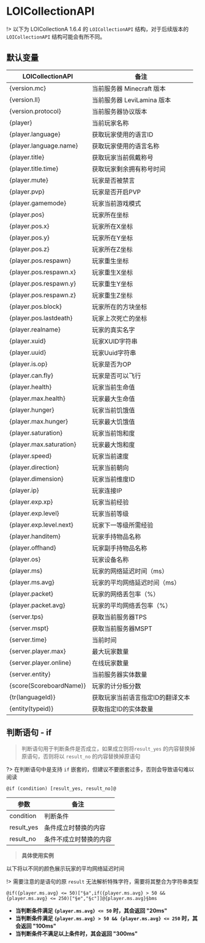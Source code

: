 # LOICollectionAPI
!> 以下为 LOICollectionA 1.6.4 的 `LOICollectionAPI` 结构，对于后续版本的 `LOICollectionAPI` 结构可能会有所不同。

## 默认变量
| LOICollectionAPI | 备注 |
| --- | --- |
{version.mc} | 当前服务器 Minecraft 版本
{version.ll} | 当前服务器 LeviLamina 版本
{version.protocol} | 当前服务器协议版本
{player} | 当前玩家名称
{player.language} | 获取玩家使用的语言ID
{player.language.name} | 获取玩家使用的语言名称
{player.title} | 获取玩家当前佩戴称号
{player.title.time} | 获取玩家剩余拥有称号时间
{player.mute} | 玩家是否被禁言
{player.pvp} | 玩家是否开启PVP
{player.gamemode} | 玩家当前游戏模式
{player.pos} | 玩家所在坐标
{player.pos.x} | 玩家所在X坐标
{player.pos.y} | 玩家所在Y坐标
{player.pos.z} | 玩家所在Z坐标
{player.pos.respawn} | 玩家重生坐标
{player.pos.respawn.x} | 玩家重生X坐标
{player.pos.respawn.y} | 玩家重生Y坐标
{player.pos.respawn.z} | 玩家重生Z坐标
{player.pos.block} | 玩家所在的方块坐标
{player.pos.lastdeath} | 玩家上次死亡的坐标
{player.realname} | 玩家的真实名字
{player.xuid} | 玩家XUID字符串
{player.uuid} | 玩家Uuid字符串
{player.is.op} | 玩家是否为OP
{player.can.fly} | 玩家是否可以飞行
{player.health} | 玩家当前生命值
{player.max.health} | 玩家最大生命值
{player.hunger} | 玩家当前饥饿值
{player.max.hunger} | 玩家最大饥饿值
{player.saturation} | 玩家当前饱和度
{player.max.saturation} | 玩家最大饱和度
{player.speed} | 玩家当前速度
{player.direction} | 玩家当前朝向
{player.dimension} | 玩家当前维度ID
{player.ip} | 玩家连接IP
{player.exp.xp} | 玩家当前经验
{player.exp.level} | 玩家当前等级
{player.exp.level.next} | 玩家下一等级所需经验
{player.handitem} | 玩家手持物品名称
{player.offhand} | 玩家副手持物品名称
{player.os} | 玩家设备名称
{player.ms} | 玩家的网络延迟时间（ms）
{player.ms.avg} | 玩家的平均网络延迟时间（ms）
{player.packet} | 玩家的网络丢包率（%）
{player.packet.avg} | 玩家的平均网络丢包率（%）
{server.tps} | 获取当前服务器TPS
{server.mspt} | 获取当前服务器MSPT
{server.time} | 当前时间
{server.player.max} | 最大玩家数量
{server.player.online} | 在线玩家数量
{server.entity} | 当前服务器实体数量
{score(ScoreboardName)} | 玩家的计分板分数
{tr(languageId)} | 获取玩家当前语言指定ID的翻译文本
{entity(typeid)} | 获取指定ID的实体数量

## 判断语句 - if
> 判断语句用于判断条件是否成立，如果成立则将`result_yes` 的内容替换掉原语句，否则将以 `result_no` 的内容替换掉原语句  

?> 在判断语句中是支持 `if` 嵌套的，但建议不要嵌套过多，否则会导致语句难以阅读

```text
@if (condition) [result_yes, result_no]@
```

| 参数 | 备注 |
| --- | --- |
| condition | 判断条件 |
| result_yes | 条件成立时替换的内容 |
| result_no | 条件不成立时替换的内容 |

> **具体使用实例**  

以下将以不同的颜色展示玩家的平均网络延迟时间

!> 需要注意的是语句的原 `result` 无法解析特殊字符，需要将其整合为字符串类型

```text
@if({player.ms.avg} <= 50)["§a",if({player.ms.avg} > 50 && {player.ms.avg} <= 250)["§e","§c"]]@{player.ms.avg}§bms
```

- **当判断条件满足 `{player.ms.avg} <= 50` 时，其会返回 "<span class="green">20</span><span class="blue">ms</span>"**  
- **当判断条件满足 `{player.ms.avg} > 50 && {player.ms.avg} <= 250` 时，其会返回 "<span class="orange">100</span><span class="blue">ms</span>"**  
- **当判断条件不满足以上条件时，其会返回 "<span class="red">300</span><span class="blue">ms</span>"**
